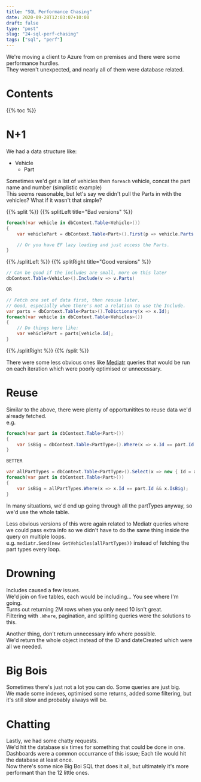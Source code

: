 ```yaml
---
title: "SQL Performance Chasing"
date: 2020-09-28T12:03:07+10:00
draft: false
type: "post"
slug: "24-sql-perf-chasing"
tags: ["sql", "perf"]
---
```


We're moving a client to Azure from on premises and there were some performance hurdles.  
They weren't unexpected, and nearly all of them were database related.  

<!--more-->  

# Contents  

{{% toc %}}

# N+1  
We had a data structure like:  

- Vehicle  
    - Part  

Sometimes we'd get a list of vehicles then `foreach` vehicle, concat the part name and number (simplistic example)  
This seems reasonable, but let's say we didn't pull the Parts in with the vehicles? What if it wasn't that simple?   


{{% split %}}
{{% splitLeft title="Bad versions" %}}
``` csharp
foreach(var vehicle in dbContext.Table<Vehicle>())
{
    var vehiclePart = dbContext.Table<Part>().First(p => vehicle.Parts.Contains(p));

    // Or you have EF lazy loading and just access the Parts.
}
```
{{% /splitLeft %}}
{{% splitRight title="Good versions" %}}
``` csharp
// Can be good if the includes are small, more on this later
dbContext.Table<Vehicle>().Include(v => v.Parts)

OR

// Fetch one set of data first, then resuse later.
// Good, especially when there's not a relation to use the Include.
var parts = dbContext.Table<Parts>().ToDictionary(x => x.Id);
foreach(var vehicle in dbContext.Table<Vehicles>())
{
    // Do things here like:
    var vehiclePart = parts[vehicle.Id];
}
```
{{% /splitRight %}}
{{% /split %}}  

There were some less obvious ones like [Mediatr](https://github.com/jbogard/MediatR) queries that would be run on each iteration which were poorly optimised or unnecessary.  

# Reuse  
Similar to the above, there were plenty of opportunitites to reuse data we'd already fetched.  
e.g.

``` csharp
foreach(var part in dbContext.Table<Part>())
{
    var isBig = dbContext.Table<PartType>().Where(x => x.Id == part.Id && x.IsBig);
}

BETTER

var allPartTypes = dbContext.Table<PartType>().Select(x => new { Id = x.Id, IsBig = x.IsBig }).ToDictionary(x => x.Id);
foreach(var part in dbContext.Table<Part>())
{
    var isBig = allPartTypes.Where(x => x.Id == part.Id && x.IsBig);
}
```

In many situations, we'd end up going through all the partTypes anyway, so we'd use the whole table.  

Less obvious versions of this were again related to Mediatr queries where we could pass extra info so we didn't have to do the same thing inside the query on multiple loops.  
e.g. `mediatr.Send(new GetVehicles(allPartTypes))` instead of fetching the part types every loop.

# Drowning  
Includes caused a few issues.  
We'd join on five tables, each would be including... You see where I'm going.  
Turns out returning 2M rows when you only need 10 isn't great.  
Filtering with `.Where`, pagination, and splitting queries were the solutions to this.

Another thing, don't return unnecessary info where possible.  
We'd return the whole object instead of the ID and dateCreated which were all we needed.  

# Big Bois  
Sometimes there's just not a lot you can do. Some queries are just big.  
We made some indexes, optimised some returns, added some filtering, but it's still slow and probably always will be.  

# Chatting  
Lastly, we had some chatty requests.  
We'd hit the database six times for something that could be done in one.  
Dashboards were a common occurrance of this issue; Each tile would hit the database at least once.  
Now there's some nice Big Boi SQL that does it all, but ultimately it's more performant than the 12 little ones.

